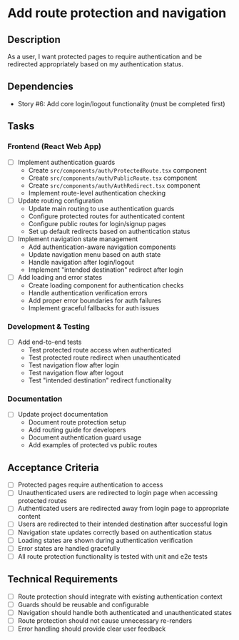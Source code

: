 # Add route protection and navigation

## Description
As a user, I want protected pages to require authentication and be redirected appropriately based on my authentication status.

## Dependencies
- Story #6: Add core login/logout functionality (must be completed first)

## Tasks

### Frontend (React Web App)
- [ ] Implement authentication guards
  - Create `src/components/auth/ProtectedRoute.tsx` component
  - Create `src/components/auth/PublicRoute.tsx` component
  - Create `src/components/auth/AuthRedirect.tsx` component
  - Implement route-level authentication checking
- [ ] Update routing configuration
  - Update main routing to use authentication guards
  - Configure protected routes for authenticated content
  - Configure public routes for login/signup pages
  - Set up default redirects based on authentication status
- [ ] Implement navigation state management
  - Add authentication-aware navigation components
  - Update navigation menu based on auth state
  - Handle navigation after login/logout
  - Implement "intended destination" redirect after login
- [ ] Add loading and error states
  - Create loading component for authentication checks
  - Handle authentication verification errors
  - Add proper error boundaries for auth failures
  - Implement graceful fallbacks for auth issues

### Development & Testing
- [ ] Add end-to-end tests
  - Test protected route access when authenticated
  - Test protected route redirect when unauthenticated
  - Test navigation flow after login
  - Test navigation flow after logout
  - Test "intended destination" redirect functionality

### Documentation
- [ ] Update project documentation
  - Document route protection setup
  - Add routing guide for developers
  - Document authentication guard usage
  - Add examples of protected vs public routes

## Acceptance Criteria
- [ ] Protected pages require authentication to access
- [ ] Unauthenticated users are redirected to login page when accessing protected routes
- [ ] Authenticated users are redirected away from login page to appropriate content
- [ ] Users are redirected to their intended destination after successful login
- [ ] Navigation state updates correctly based on authentication status
- [ ] Loading states are shown during authentication verification
- [ ] Error states are handled gracefully
- [ ] All route protection functionality is tested with unit and e2e tests

## Technical Requirements
- [ ] Route protection should integrate with existing authentication context
- [ ] Guards should be reusable and configurable
- [ ] Navigation should handle both authenticated and unauthenticated states
- [ ] Route protection should not cause unnecessary re-renders
- [ ] Error handling should provide clear user feedback 